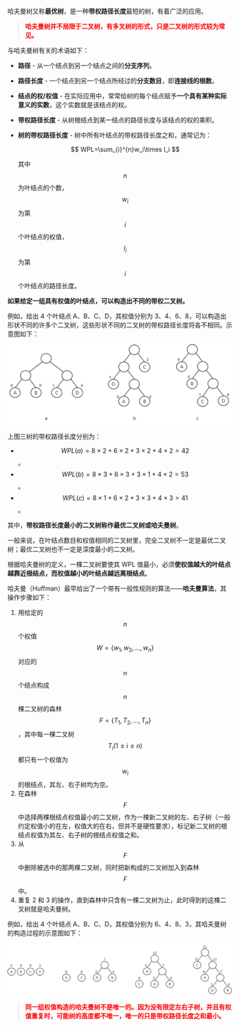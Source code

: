 哈夫曼树又称**最优树**，是一种**带权路径长度**最短的树，有着广泛的应用。

> **<font color="red">哈夫曼树并不局限于二叉树，有多叉树的形式，只是二叉树的形式较为常见。</font>**

与哈夫曼树有关的术语如下：

- **路径** - 从一个结点到另一个结点之间的**分支序列**。

- **路径长度** - 一个结点到另一个结点所经过的**分支数目**，即**连接线的根数**。

- **结点的权/权值** - 在实际应用中，常常给树的每个结点赋予**一个具有某种实际意义的实数**，这个实数就是该结点的权。

- **带权路径长度** - 从树根结点到某一结点的路径长度与该结点的权的乘积。

- **树的带权路径长度** - 树中所有叶结点的带权路径长度之和，通常记为：
  
  $$
  WPL=\sum_{i}^{n}w_i\times l_i
  $$
  
  其中 $$n$$ 为叶结点的个数，$$w_i$$ 为第 $$i$$ 个叶结点的权值，$$l_i$$ 为第 $$i$$ 个叶结点的路径长度。

**如果给定一组具有权值的叶结点，可以构造出不同的带权二叉树。**

例如，给出 4 个叶结点 A、B、C、D，其权值分别为 3、4、6、8，可以构造出形状不同的许多个二叉树，这些形状不同的二叉树的带权路径长度将各不相同。示意图如下：

![](./images/具有不同带权路径长度的二叉树.png)

上图三树的带权路径长度分别为：

- $$WPL(a)=8{\times}2+6{\times}2+3{\times}2+4{\times}2=42$$。
- $$WPL(b)=8{\times}3+6{\times}3+3{\times}1+4{\times}2=53$$。
- $$WPL(c)=8{\times}1+6{\times}2+3{\times}3+4{\times}3=41$$。

其中，**带权路径长度最小的二叉树称作最优二叉树或哈夫曼树**。

一般来说，在叶结点数目和权值相同的二叉树里，完全二叉树不一定是最优二叉树；最优二叉树也不一定是深度最小的二叉树。

根据哈夫曼树的定义，一棵二叉树要使其 WPL 值最小，必须**使权值越大的叶结点越靠近根结点，而权值越小的叶结点越远离根结点**。

哈夫曼（Huffman）最早给出了一个带有一般性规则的算法——**哈夫曼算法**，其操作步骤如下：

1. 用给定的 $$n$$ 个权值 $$W=\{w_1,w_2,...,w_n\}$$ 对应的 $$n$$ 个结点构成 $$n$$ 棵二叉树的森林 $$F=\{T_1,T_2,...,T_n\}$$，其中每一棵二叉树 $$T_i(1{\leq}i{\leq}n)$$ 都只有一个权值为 $$w_i$$ 的根结点，其左、右子树均为空。
1. 在森林 $$F$$ 中选择两棵根结点权值最小的二叉树，作为一棵新二叉树的左、右子树（一般约定权值小的在左，权值大的在右，但并不是硬性要求），标记新二叉树的根结点权值为其左、右子树的根结点权值之和。
1. 从 $$F$$ 中删除被选中的那两棵二叉树，同时把新构成的二叉树加入到森林 $$F$$ 中。
1. 重复 2 和 3 的操作，直到森林中只含有一棵二叉树为止，此时得到的这棵二叉树就是哈夫曼树。

例如，给出 4 个叶结点 A、B、C、D，其权值分别为 6、4、8、3，其哈夫曼树的构造过程的示意图如下：

![](.\images\哈夫曼树的构造过程.png)

> **<font color="red">同一组权值构造的哈夫曼树不是唯一的。因为没有限定左右子树，并且有权值重复时，可能树的高度都不唯一，唯一的只是带权路径长度之和最小。</font>**